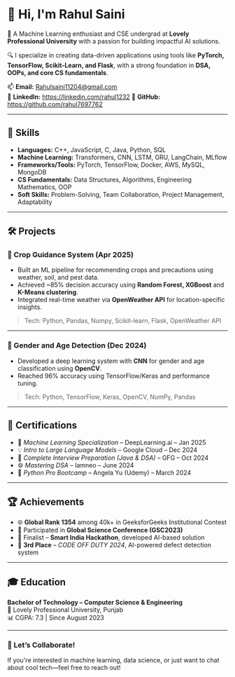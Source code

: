 # 👋 Hi, I'm Rahul Saini

🚀 A Machine Learning enthusiast and CSE undergrad at **Lovely Professional University** with a passion for building impactful AI solutions.

🔍 I specialize in creating data-driven applications using tools like **PyTorch, TensorFlow, Scikit-Learn, and Flask**, with a strong foundation in **DSA, OOPs, and core CS fundamentals**.

📫 **Email:** Rahulsaini11204@gmail.com  
🔗 **LinkedIn:** https://linkedin.com/rahul1232
🐙 **GitHub:** https://github.com/rahul7697762

---

## 🧠 Skills

- **Languages:** C++, JavaScript, C, Java, Python, SQL  
- **Machine Learning:** Transformers, CNN, LSTM, GRU, LangChain, MLflow  
- **Frameworks/Tools:** PyTorch, TensorFlow, Docker, AWS, MySQL, MongoDB  
- **CS Fundamentals:** Data Structures, Algorithms, Engineering Mathematics, OOP  
- **Soft Skills:** Problem-Solving, Team Collaboration, Project Management, Adaptability  

---

## 🛠️ Projects

### 🌾 Crop Guidance System (Apr 2025)
- Built an ML pipeline for recommending crops and precautions using weather, soil, and pest data.
- Achieved ~85% decision accuracy using **Random Forest, XGBoost** and **K-Means clustering**.
- Integrated real-time weather via **OpenWeather API** for location-specific insights.

> Tech: Python, Pandas, Numpy, Scikit-learn, Flask, OpenWeather API

---

### 🧠 Gender and Age Detection (Dec 2024)
- Developed a deep learning system with **CNN** for gender and age classification using **OpenCV**.
- Reached 96% accuracy using TensorFlow/Keras and performance tuning.

> Tech: Python, TensorFlow, Keras, OpenCV, NumPy, Pandas

---

## 📜 Certifications

- 🧠 *Machine Learning Specialization* – DeepLearning.ai – Jan 2025  
- 💡 *Intro to Large Language Models* – Google Cloud – Dec 2024  
- 🧰 *Complete Interview Preparation (Java & DSA)* – GFG – Oct 2024  
- ⚙️ *Mastering DSA* – Iamneo – June 2024  
- 🐍 *Python Pro Bootcamp* – Angela Yu (Udemy) – March 2024  

---

## 🏆 Achievements

- 🌐 **Global Rank 1354** among 40k+ in GeeksforGeeks Institutional Contest  
- 🧪 Participated in **Global Science Conference (GSC2023)**  
- 🧠 Finalist – **Smart India Hackathon**, developed AI-based solution  
- 🥉 **3rd Place** – *CODE OFF DUTY 2024*, AI-powered defect detection system  

---

## 🎓 Education

**Bachelor of Technology – Computer Science & Engineering**  
📍 Lovely Professional University, Punjab  
📊 CGPA: 7.3 | Since August 2023

---

### 💬 Let’s Collaborate!

If you're interested in machine learning, data science, or just want to chat about cool tech—feel free to reach out!

